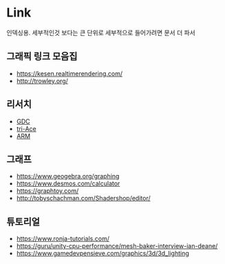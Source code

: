 # Link

인덱싱용. 세부적인것 보다는 큰 단위로
세부적으로 들어가려면 문서 더 파서

## 그래픽 링크 모음집

- <https://kesen.realtimerendering.com/>
- <http://trowley.org/>

## 리서치

- [GDC](https://www.gdcvault.com/)
- [tri-Ace](http://research.tri-ace.com/)
- [ARM](https://developer.arm.com/solutions/graphics-and-gaming/gaming-engine/unity/presentations)

## 그래프

- <https://www.geogebra.org/graphing>
- <https://www.desmos.com/calculator>
- <https://graphtoy.com/>
- <http://tobyschachman.com/Shadershop/editor/>

## 튜토리얼

- <https://www.ronja-tutorials.com/>
- <https://guru/unity-cpu-performance/mesh-baker-interview-ian-deane/>
- <https://www.gamedevpensieve.com/graphics/3d/3d_lighting>
